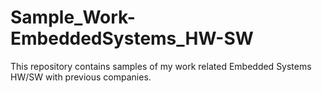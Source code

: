 # Sample_Work-EmbeddedSystems_HW-SW

This repository contains samples of my work related Embedded Systems HW/SW with previous companies.



